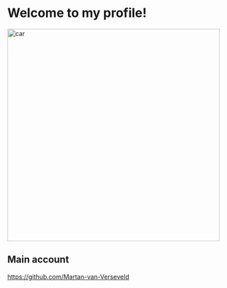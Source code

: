 <h1>Welcome to my profile!</h1>
<img alt="car" src="https://github.com/user-attachments/assets/c1599be2-b8a3-42fd-8af8-d734065aba01" width="480">

## Main account
<a href="https://github.com/Martan-van-Verseveld">https://github.com/Martan-van-Verseveld</a>
